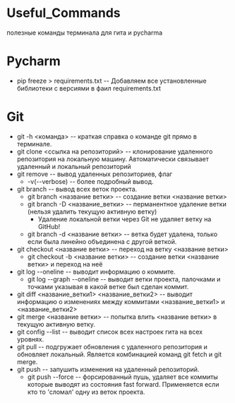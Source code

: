 # Useful_Commands
полезные команды терминала для гита и  pycharma

# Pycharm

- pip freeze > requirements.txt -- Добавляем все установленные библиотеки с версиями в фаил requirements.txt 

# Git

- git -h <команда> -- краткая справка о команде git прямо в терминале.
- git clone <ссылка на  репозиторий> -- клонирование удаленного репозитория на локальную машину. Автоматически связывает удаленный и локальный репозиторий
- git remove -- вывод удаленных репозиториев, флаг
    * -v(--verbose) -- более подробный вывод.
- git branch -- вывод всех веток проекта.
    * git branch <название ветки> -- создание ветки <название ветки>
    * git branch -D <название_ветки> -- перманентное удаление ветки (нельзя удалить текущую активную ветку)
        * Удаление локальной ветки через Git не удаляет ветку на GitHub!
    * git branch -d <название ветки> -- ветка будет удалена, только если была линейно объединена с другой веткой.
- git checkout <название ветки> -- переход на ветку <название ветки>
    * git checkout -b <название ветки> -- создание ветки <название ветки> и переход на неё
- git log --oneline -- выводит информацию о коммите.
    - git log --graph --oneline -- выводит ветки проекта, палочками и точками указывая в какой ветке был сделан коммит.
- git diff <название_ветки1> <название_ветки2> -- выводит информацию о изменениях между коммитами <название_ветки1> и <название_ветки2>
- git merge <название ветки> -- попытка влить <название ветки> в текущую активную ветку.
- git config --list  -- выводит список всех настроек гита на всех уровнях.
- git pull -- подгружает обновления с удаленного репозитория и обновляет локальный. Является комбинацией команд git fetch и git merge.
- git push -- запушить изменения на удаленный репозиторий.
    - git push --force -- форсированный пушь, удаляет все коммиты которые выводят из состояния fast forward. Применяется если кто то 'сломал' одну из веток проекта.

